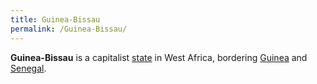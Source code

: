 ```yaml
---
title: Guinea-Bissau
permalink: /Guinea-Bissau/
---
```


**Guinea-Bissau** is a capitalist [state](List_of_States.md "wikilink") in
West Africa, bordering [Guinea](Guinea.md "wikilink") and
[Senegal](Senegal.md "wikilink").